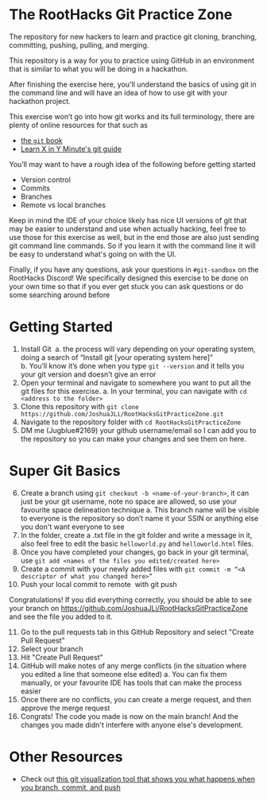 # The RootHacks Git Practice Zone

The repository for new hackers to learn and practice git cloning, branching, committing, pushing, pulling, and merging.

This repository is a way for you to practice using GitHub in an environment that is similar to what you will be doing in a hackathon.  

After finishing the exercise here, you'll understand the basics of using git in the command line and will have an idea of how to use git with your hackathon project.

This exercise won’t go into how git works and its full terminology, there are plenty of online resources for that such as 
- [the `git` book](https://git-scm.com/book/en/v2)
- [Learn X in Y Minute's git guide](https://learnxinyminutes.com/docs/git/)

You’ll may want to have a rough idea of the following before getting started
-   Version control
-   Commits    
-   Branches
-   Remote vs local branches

Keep in mind the IDE of your choice likely has nice UI versions of git that may be easier to understand and use when actually hacking, feel free to use those for this exercise as well, but in the end those are also just sending git command line commands. So if you learn it with the command line it will be easy to understand what's going on with the UI.

Finally, if you have any questions, ask your questions in `#git-sandbox` on the RootHacks Discord! We specifically designed this exercise to be done on your own time so that if you ever get stuck you can ask questions or do some searching around before 

# Getting Started
1.  Install Git 
	a.  the process will vary depending on your operating system, doing a search of “Install git [your operating system here]”   
	b.  You’ll know it’s done when you type `git --version` and it tells you your git version and doesn’t give an error
2.  Open your terminal and navigate to somewhere you want to put all the git files for this exercise. 
	a. In your terminal, you can navigate with `cd <address to the folder>`
3.  Clone this repository with `git clone https://github.com/JoshuaJLi/RootHacksGitPracticeZone.git`
4.  Navigate to the repository folder with `cd RootHacksGitPracticeZone`
5.  DM me (Jugblue#2169) your github username/email so I can add you to the repository so you can make your changes and see them on here.
    
# Super Git Basics
6.  Create a branch using `git checkout -b <name-of-your-branch>`, it can just be your git username, note no space are allowed, so use your favourite space delineation technique
	a. This branch name will be visible to everyone is the repository so don’t name it your SSIN or anything else you don't want everyone to see
7.  In the folder, create a .txt file in the git folder and write a message in it, also feel free to edit the basic `helloworld.py` and `helloworld.html` files.
8.  Once you have completed your changes, go back in your git terminal, use `git add <names of the files you edited/created here>`
9.  Create a commit with your newly added files with `git commit -m “<A descriptor of what you changed here>”`
10.  Push your local commit to remote  with git push
    
Congratulations! If you did everything correctly, you should be able to see your branch on https://github.com/JoshuaJLi/RootHacksGitPracticeZone and see the file you added to it. 

11. Go to the pull requests tab in this GitHub Repository and select "Create Pull Request"
12. Select your branch
13. Hit "Create Pull Request"
14. GitHub will make notes of any merge conflicts (in the situation where you edited a line that someone else edited)
  a. You can fix them manually, or your favourite IDE has tools that can make the process easier
15. Once there are no conflicts, you can create a merge request, and then approve the merge request
16. Congrats! The code you made is now on the main branch! And the changes you made didn't interfere with anyone else's development. 

# Other Resources
- Check out [this git visualization tool that shows you what happens when you branch, commit, and push](https://git-school.github.io/visualizing-git/#free-remote)
